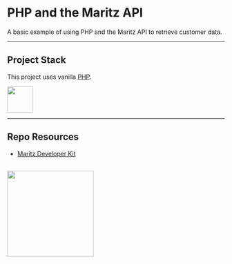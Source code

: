 # PHP and the Maritz API

A basic example of using PHP and the Maritz API to retrieve customer data.

---

## Project Stack

This project uses vanilla [PHP](https://php.net).

<img src="https://console.codeadam.ca/api/image/php" width="60"> 

---

## Repo Resources

- [Maritz Developer Kit](https://developer.experientswap.com/)

<br>
<a href="https://codeadam.ca">
<img src="https://cdn.codeadam.ca/images@1.0.0/codeadam-logo-coloured-horizontal.png" width="200">
</a>

